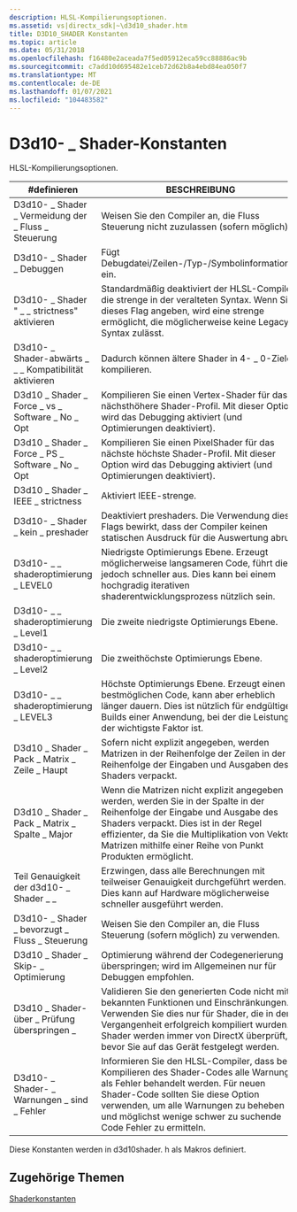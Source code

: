 ```yaml
---
description: HLSL-Kompilierungsoptionen.
ms.assetid: vs|directx_sdk|~\d3d10_shader.htm
title: D3D10_SHADER Konstanten
ms.topic: article
ms.date: 05/31/2018
ms.openlocfilehash: f16480e2aceada7f5ed05912eca59cc88886ac9b
ms.sourcegitcommit: c7add10d695482e1ceb72d62b8a4ebd84ea050f7
ms.translationtype: MT
ms.contentlocale: de-DE
ms.lasthandoff: 01/07/2021
ms.locfileid: "104483582"
---
```

# <a name="d3d10_shader-constants"></a>D3d10- \_ Shader-Konstanten

HLSL-Kompilierungsoptionen.



| \#definieren                                        | BESCHREIBUNG                                                                                                                                                                                                                                    |
|-------------------------------------------------|------------------------------------------------------------------------------------------------------------------------------------------------------------------------------------------------------------------------------------------------|
| D3d10- \_ Shader \_ Vermeidung der \_ Fluss \_ Steuerung             | Weisen Sie den Compiler an, die Fluss Steuerung nicht zuzulassen (sofern möglich).                                                                                                                                                                                       |
| D3d10- \_ Shader \_ Debuggen                            | Fügt Debugdatei/Zeilen-/Typ-/Symbolinformationen ein.                                                                                                                                                                                                |
| D3d10- \_ Shader " \_ \_ strictness" aktivieren               | Standardmäßig deaktiviert der HLSL-Compiler die strenge in der veralteten Syntax. Wenn Sie dieses Flag angeben, wird eine strenge ermöglicht, die möglicherweise keine Legacy Syntax zulässt.                                                                                         |
| D3d10- \_ Shader-abwärts \_ \_ \_ Kompatibilität aktivieren | Dadurch können ältere Shader in 4- \_ 0-Ziele kompilieren.                                                                                                                                                                                         |
| D3d10 \_ Shader \_ Force \_ vs \_ Software \_ No \_ Opt     | Kompilieren Sie einen Vertex-Shader für das nächsthöhere Shader-Profil. Mit dieser Option wird das Debugging aktiviert (und Optimierungen deaktiviert).                                                                                                                           |
| D3d10 \_ Shader \_ Force \_ PS \_ Software \_ No \_ Opt     | Kompilieren Sie einen PixelShader für das nächste höchste Shader-Profil. Mit dieser Option wird das Debugging aktiviert (und Optimierungen deaktiviert).                                                                                                                            |
| D3d10 \_ Shader \_ IEEE \_ strictness                 | Aktiviert IEEE-strenge.                                                                                                                                                                                                                       |
| D3d10- \_ Shader \_ kein \_ preshader                    | Deaktiviert preshaders. Die Verwendung dieses Flags bewirkt, dass der Compiler keinen statischen Ausdruck für die Auswertung abruft.                                                                                                                                 |
| D3d10- \_ \_ shaderoptimierung \_ LEVEL0             | Niedrigste Optimierungs Ebene. Erzeugt möglicherweise langsameren Code, führt dies jedoch schneller aus. Dies kann bei einem hochgradig iterativen shaderentwicklungsprozess nützlich sein.                                                                                             |
| D3d10- \_ \_ shaderoptimierung \_ Level1             | Die zweite niedrigste Optimierungs Ebene.                                                                                                                                                                                                              |
| D3d10- \_ \_ shaderoptimierung \_ Level2             | Die zweithöchste Optimierungs Ebene.                                                                                                                                                                                                             |
| D3d10- \_ \_ shaderoptimierung \_ LEVEL3             | Höchste Optimierungs Ebene. Erzeugt einen bestmöglichen Code, kann aber erheblich länger dauern. Dies ist nützlich für endgültige Builds einer Anwendung, bei der die Leistung der wichtigste Faktor ist.                                 |
| D3d10 \_ Shader \_ Pack \_ Matrix \_ Zeile \_ Haupt         | Sofern nicht explizit angegeben, werden Matrizen in der Reihenfolge der Zeilen in der Reihenfolge der Eingaben und Ausgaben des Shaders verpackt.                                                                                                                                   |
| D3d10 \_ Shader \_ Pack \_ Matrix \_ Spalte \_ Major      | Wenn die Matrizen nicht explizit angegeben werden, werden Sie in der Spalte in der Reihenfolge der Eingabe und Ausgabe des Shaders verpackt. Dies ist in der Regel effizienter, da Sie die Multiplikation von Vektor Matrizen mithilfe einer Reihe von Punkt Produkten ermöglicht. |
| Teil Genauigkeit der d3d10- \_ Shader \_ \_               | Erzwingen, dass alle Berechnungen mit teilweiser Genauigkeit durchgeführt werden. Dies kann auf Hardware möglicherweise schneller ausgeführt werden.                                                                                                                                                |
| D3d10- \_ Shader \_ bevorzugt \_ Fluss \_ Steuerung            | Weisen Sie den Compiler an, die Fluss Steuerung (sofern möglich) zu verwenden.                                                                                                                                                                                             |
| D3d10 \_ Shader \_ Skip- \_ Optimierung               | Optimierung während der Codegenerierung überspringen; wird im Allgemeinen nur für Debuggen empfohlen.                                                                                                                                                                |
| D3d10 \_ Shader-über \_ Prüfung überspringen \_                 | Validieren Sie den generierten Code nicht mit bekannten Funktionen und Einschränkungen. Verwenden Sie dies nur für Shader, die in der Vergangenheit erfolgreich kompiliert wurden. Shader werden immer von DirectX überprüft, bevor Sie auf das Gerät festgelegt werden.         |
| D3d10- \_ Shader- \_ Warnungen \_ sind \_ Fehler            | Informieren Sie den HLSL-Compiler, dass beim Kompilieren des Shader-Codes alle Warnungen als Fehler behandelt werden. Für neuen Shader-Code sollten Sie diese Option verwenden, um alle Warnungen zu beheben und möglichst wenige schwer zu suchende Code Fehler zu ermitteln.             |



 

Diese Konstanten werden in d3d10shader. h als Makros definiert.

## <a name="related-topics"></a>Zugehörige Themen

<dl> <dt>

[Shaderkonstanten](d3d10-graphics-reference-d3d10-shader-constants.md)
</dt> </dl>

 

 



